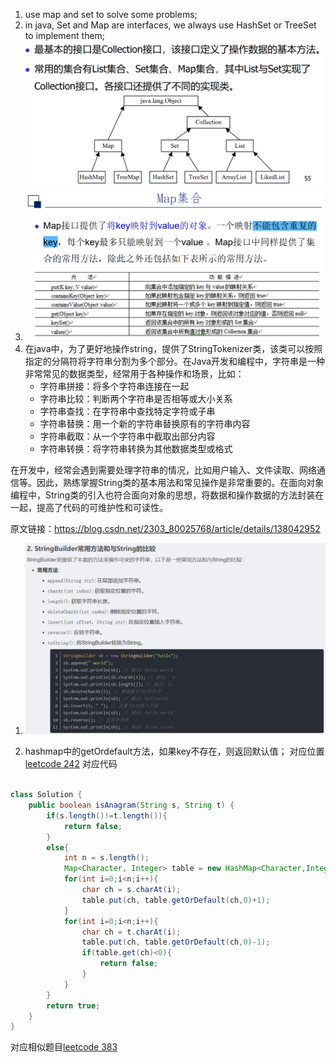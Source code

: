 1. use map and set to solve some problems;
2. in java, Set and Map are interfaces, we always use HashSet or TreeSet to implement them;![alt text](image-2.png)
3. ![alt text](image-3.png)
4. 在java中，为了更好地操作string，提供了StringTokenizer类，该类可以按照指定的分隔符将字符串分割为多个部分。在Java开发和编程中，字符串是一种非常常见的数据类型，经常用于各种操作和场景，比如：
   - 字符串拼接：将多个字符串连接在一起
   - 字符串比较：判断两个字符串是否相等或大小关系
   - 字符串查找：在字符串中查找特定字符或子串
   - 字符串替换：用一个新的字符串替换原有的字符串内容
   - 字符串截取：从一个字符串中截取出部分内容
   - 字符串转换：将字符串转换为其他数据类型或格式
  
在开发中，经常会遇到需要处理字符串的情况，比如用户输入、文件读取、网络通信等。因此，熟练掌握String类的基本用法和常见操作是非常重要的。在面向对象编程中，String类的引入也符合面向对象的思想，将数据和操作数据的方法封装在一起，提高了代码的可维护性和可读性。

                        
原文链接：https://blog.csdn.net/2303_80025768/article/details/138042952
1. ![alt text](image-4.png)

5. hashmap中的getOrdefault方法，如果key不存在，则返回默认值；
对应位置[leetcode 242](https://leetcode.cn/problems/valid-anagram/)
对应代码
```java

class Solution {
    public boolean isAnagram(String s, String t) {
        if(s.length()!=t.length()){
            return false;
        }
        else{
            int n = s.length();
            Map<Character, Integer> table = new HashMap<Character,Integer>();
            for(int i=0;i<n;i++){
                char ch = s.charAt(i);
                table.put(ch, table.getOrDefault(ch,0)+1);
            }
            for(int i=0;i<n;i++){
                char ch = t.charAt(i);
                table.put(ch, table.getOrDefault(ch,0)-1);
                if(table.get(ch)<0){
                    return false;
                }
            }
        }
        return true;
    }
}
```
对应相似题目[leetcode 383](https://leetcode.cn/problems/ransom-note/description/)